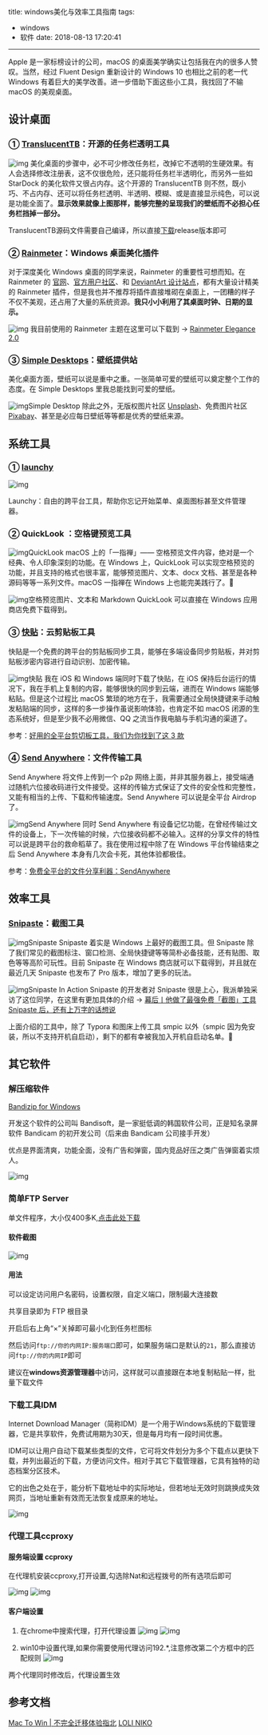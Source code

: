 title: windows美化与效率工具指南
tags:
  - windows
  - 软件
date: 2018-08-13 17:20:41
---
Apple 是一家标榜设计的公司，macOS 的桌面美学确实让包括我在内的很多人赞叹。当然，经过 Fluent Design 重新设计的 Windows 10 也相比之前的老一代 Windows 有着巨大的美学改善。进一步借助下面这些小工具，我找回了不输 macOS 的美观桌面。

<!--more-->

## 设计桌面

### ① [TranslucentTB](https://github.com/TranslucentTB/TranslucentTB/)：开源的任务栏透明工具&nbsp;

![img](/images/f6d49af9656b4692a4dff0ea015d6715.png)
美化桌面的步骤中，必不可少修改任务栏，改掉它不透明的生硬效果。有人会选择修改注册表，这不仅很危险，还只能将任务栏半透明化，而另外一些如 StarDock 的美化软件又很占内存。这个开源的 TranslucentTB 则不然，既小巧、不占内存、还可以将任务栏透明、半透明、模糊、或是直接显示纯色，可以说是功能全面了。**显示效果就像上图那样，能够完整的呈现我们的壁纸而不必担心任务栏挡掉一部分。**

TranslucentTB源码文件需要自己编译，所以直接[下载](https://github.com/TranslucentTB/TranslucentTB/releases)release版本即可

### ② [Rainmeter](https://www.rainmeter.net/)：Windows 桌面美化插件

对于深度美化 Windows 桌面的同学来说，Rainmeter 的重要性可想而知。在 Rainmeter 的 [官网](https://www.rainmeter.net/)、[官方用户社区](https://forum.rainmeter.net/)、和 [DeviantArt 设计站点](https://www.deviantart.com/rainmeter)，都有大量设计精美的 Rainmeter 插件，但是我也并不推荐将插件直接堆砌在桌面上，一团糟的样子不仅不美观，还占用了大量的系统资源。**我只小小利用了其桌面时钟、日期的显示。**

![img](/images/0f7320590e9440adb815e7518f4f6954.png)
我目前使用的 Rainmeter 主题在这里可以下载到 → [Rainmeter Elegance 2.0](https://www.deviantart.com/lilshizzy/art/Rainmeter-Elegance-2-244373054)

### ③ [Simple Desktops](http://simpledesktops.com/browse/)：壁纸提供站

美化桌面方面，壁纸可以说是重中之重。一张简单可爱的壁纸可以奠定整个工作的态度。在 Simple Desktops 里我总能找到可爱的壁纸。

![img](/images/8cd18ead307f48bc8b7a2c38382aa1f0.png)Simple Desktop
除此之外，无版权图片社区 [Unsplash](https://unsplash.com/)、免费图片社区 [Pixabay](https://pixabay.com/zh/)、甚至是必应每日壁纸等等都是优秀的壁纸来源。


## 系统工具

### ① [launchy](http://www.launchy.net/)

![img](/images/20181121.png)

Launchy：自由的跨平台工具，帮助你忘记开始菜单、桌面图标甚至文件管理器。

### ② QuickLook ：空格键预览工具

![img](/images/709b53653f7b437a8cdb53d8f2ad8c6c.png)QuickLook
macOS 上的「一指禅」—— 空格预览文件内容，绝对是一个经典、令人印象深刻的功能。在 Windows 上，QuickLook 可以实现空格预览的功能，并且支持的格式也很丰富，能够预览图片、文本、docx 文档、甚至是各种源码等等一系列文件。macOS 一指禅在 Windows 上也能完美践行了。🦄

![img](/images/2d42ddd29be544ffb8a6ad3997f7719a.png)空格预览图片、文本和 Markdown
QuickLook 可以直接在 Windows 应用商店免费下载得到。

### ③&nbsp;[快贴](http://clipber.com/)：云剪贴板工具

快贴是一个免费的跨平台的剪贴板同步工具，能够在多端设备同步剪贴板，并对剪贴板涉密内容进行自动识别、加密传输。

![img](/images/fc6ad863f85f45c3b66723acc86e4991.jpg)快贴
我在 iOS 和 Windows 端同时下载了快贴，在 iOS 保持后台运行的情况下，我在手机上复制的内容，能够很快的同步到云端，进而在 Windows 端能够粘贴。但是这个过程比 macOS 繁琐的地方在于，我需要通过全局快捷键来手动触发粘贴端的同步，这样的多一步操作虽说影响体验，也肯定不如 macOS 闭源的生态系统好，但是至少我不必用微信、QQ 之流当作我电脑与手机沟通的渠道了。

参考：[好用的全平台剪切板工具，我们为你找到了这&nbsp;3&nbsp;款](https://sspai.com/post/43775)

### ④ [Send Anywhere](https://send-anywhere.com/file-transfer)：文件传输工具

Send Anywhere 将文件上传到一个 p2p 网络上面，并非其服务器上，接受端通过随机六位接收码进行文件接受。这样的传输方式保证了文件的安全性和完整性，又能有相当的上传、下载和传输速度。Send Anywhere 可以说是全平台 Airdrop 了。

![img](/images/4bf75ec071a64da9a53a44d12044d52c.jpg)Send Anywhere
同时 Send Anywhere 有设备记忆功能，在曾经传输过文件的设备上，下一次传输的时候，六位接收码都不必输入。这样的分享文件的特性可以说是跨平台的救命稻草了。我在使用过程中除了在 Windows 平台传输结束之后 Send Anywhere 本身有几次会卡死，其他体验都极佳。

参考：[免费全平台的文件分享利器：SendAnywhere](https://sspai.com/post/40047)

## 效率工具

### [Snipaste](https://www.snipaste.com/)：截图工具

![img](/images/6072ccc49efd46d69423a5fcba3dd30b.png)Snipaste
Snipaste&nbsp;着实是 Windows 上最好的截图工具。但 Snipaste 除了我们常见的截图标注、窗口检测、全局快捷键等等简朴必备技能，还有贴图、取色等等高阶可玩性。目前 Snipaste 在 Windows 商店就可以下载得到，并且就在最近几天 Snipaste 也发布了 Pro 版本，增加了更多的玩法。

![img](/images/9e998019d1b647b7b97eb7ad04a9cda1.gif)Snipaste In Action
Snipaste 的开发者对 Snipaste 很是上心，我派单独采访了这位同学，在这里有更加具体的介绍 →&nbsp;[幕后丨他做了最强免费「截图」工具 Snipaste 后，还有上万字的话想说](https://sspai.com/post/35097)

上面介绍的工具中，除了 Typora 和图床上传工具 smpic 以外（smpic 因为免安装，所以不支持开机自启动），剩下的都有幸被我加入开机自启动名单。🎉


## 其它软件

### 解压缩软件

[Bandizip for Windows](https://www.bandisoft.com/bandizip/)

开发这个软件的公司叫 Bandisoft，是一家挺低调的韩国软件公司，正是知名录屏软件 Bandicam 的初开发公司（后来由 Bandicam 公司接手开发）

优点是界面清爽，功能全面，没有广告和弹窗，国内竞品好压之类广告弹窗着实烦人。

![img](/images/176efff0c80546ffa41a1cce0cf602bb.png)

### 简单FTP Server

单文件程序，大小仅400多K,[点击此处下载](/files/FTPServer.zip)


#### 软件截图

![img](/images/e3b728bc14cd4d129f2a52675f6a9c32.png)
#### 用法

可以设定访问用户名密码，设置权限，自定义端口，限制最大连接数

共享目录即为 FTP 根目录

开启后右上角“×”关掉即可最小化到任务栏图标

然后访问`ftp://你的内网IP:服务端口`即可，如果服务端口是默认的`21`，那么直接访问`ftp://你的内网IP`即可

建议在**windows资源管理器**中访问，这样就可以直接跟在本地复制粘贴一样，批量下载文件

### 下载工具IDM

Internet Download Manager（简称IDM）是一个用于Windows系统的下载管理器，它是共享软件，免费试用期为30天，但是每月均有一段时间优惠。

IDM可以让用户自动下载某些类型的文件，它可将文件划分为多个下载点以更快下载，并列出最近的下载，方便访问文件。相对于其它下载管理器，它具有独特的动态档案分区技术。

它的出色之处在于，能分析下载地址中的实际地址，但若地址无效时则跳换成失效网页，当地址重新有效而无法恢复成原来的地址。

![img](/images/2018-08-17_15-38-15.png)

### 代理工具ccproxy

#### 服务端设置 ccproxy

在代理机安装ccproxy,打开设置,勾选除Nat和远程拨号的所有选项后即可

![img](/images/Snipaste_2018-08-22_16-38-19.png)
![img](/images/Snipaste_2018-08-22_16-42-07.png)

#### 客户端设置

1. 在chrome中搜索代理，打开代理设置
![img](/images/Snipaste_2018-08-22_16-29-08.png)
![img](/images/Snipaste_2018-08-22_16-32-27.png)

2. win10中设置代理,如果你需要使用代理访问192.*,注意修改第二个方框中的匹配规则
![img](/images/Snipaste_2018-08-22_16-34-44.png)

两个代理同时修改后，代理设置生效

## 参考文档
[Mac To Win | 不完全迁移体验指北](https://sspai.com/post/45742)
[LOLI NIKO](https://lolico.moe/software/)